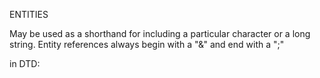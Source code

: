 ENTITIES

May be used as a shorthand for including a particular character or a long string.
Entity references always begin with a "&" and end with a ";"

<!ENTITY name definition>

in DTD:
<!ENTITY cn "Rock Classics, Ltd.">
<!ENTITY c "Copyright &cn; All Rights Reserved.">